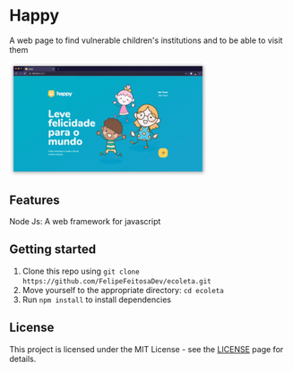 # Happy
A web page to find vulnerable children's institutions and to be able to visit them

<img align="center" width="70%" margin-bottom="80px" src="https://github.com/FelipeFeitosaDev/Happy/blob/master/public/images/cover-happy.gif" style="max-width:100%;">

## Features

Node Js: A web framework for javascript

## Getting started

1. Clone this repo using `git clone https://github.com/FelipeFeitosaDev/ecoleta.git`
2. Move yourself to the appropriate directory: `cd ecoleta`<br />
3. Run `npm install` to install dependencies<br />

## License

This project is licensed under the MIT License - see the [LICENSE](https://opensource.org/licenses/MIT) page for details.
